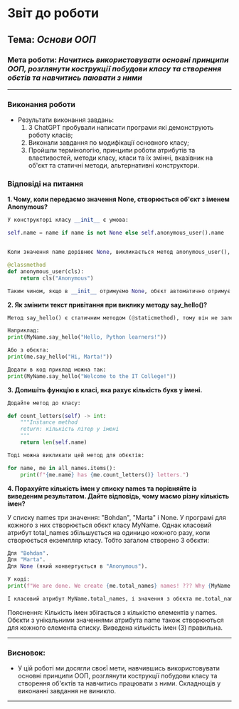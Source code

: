 # Звіт до роботи
## Тема: _Основи ООП_
### Мета роботи: _Начитись використовувати основні принципи ООП, розглянути кострукції побудови класу та створення  обєтів та навчитись паювати з ними_

---
### Виконання роботи
* Результати виконання завдань:
    1. З ChatGPT пробували написати програми які демонструють роботу класів;
    1. Виконали завдання по модифікації основного класу;
    1. Пройшли термінологію, принципи роботи атрибутів та властивостей, методи класу, класи та їх змінні, вказівник на об'єкт та статичні методи, альтернативні конструктори.

### Відповіді на питання

**1. Чому, коли передаємо значення None, створюється об'єкт з іменем Anonymous?**
```python
У конструкторі класу __init__ є умова: 

self.name = name if name is not None else self.anonymous_user().name


Коли значення name дорівнює None, викликається метод anonymous_user(), який є класовим методом (@classmethod). Цей метод створює новий екземпляр класу MyName з іменем "Anonymous":

@classmethod
def anonymous_user(cls):
    return cls("Anonymous")

Таким чином, якщо в __init__ отримуємо None, обєкт автоматично отримує імя "Anonymous".
```

**2. Як змінити текст привітання при виклику методу say_hello()?**
```python
Метод say_hello() є статичним методом (@staticmethod), тому він не залежить від конкретного екземпляра класу. Його можна викликати з передачею аргументу message для зміни тексту привітання. 

Наприклад:
print(MyName.say_hello("Hello, Python learners!"))

Або з обєкта:
print(me.say_hello("Hi, Marta!"))

Додати в код приклад можна так:
print(MyName.say_hello("Welcome to the IT College!"))
```

**3. Допишіть функцію в класі, яка рахує кількість букв у імені.**
```python
Додайте метод до класу:

def count_letters(self) -> int:
    """Instance method
    return: кількість літер у імені
    """
    return len(self.name)

Тоді можна викликати цей метод для обєктів:

for name, me in all_names.items():
    print(f"{me.name} has {me.count_letters()} letters.")
```

**4. Порахуйте кількість імен у списку names та порівняйте із виведеним результатом. Дайте відповідь, чому маємо різну кількість імен?**

У списку names три значення: "Bohdan", "Marta" і None. У програмі для кожного з них створюється обєкт класу MyName. Однак класовий атрибут total_names збільшується на одиницю кожного разу, коли створюється екземпляр класу. Тобто загалом створено 3 обєкти:
```python
Для "Bohdan".
Для "Marta".
Для None (який конвертується в "Anonymous").

У коді:
print(f"We are done. We create {me.total_names} names! ??? Why {MyName.total_names}?")

І класовий атрибут MyName.total_names, і значення з обєкта me.total_names вказують на одне і те ж значення — загальну кількість створених обєктів, тобто 3.
```
Пояснення:
Кількість імен збігається з кількістю елементів у names. Обєкти з унікальними значеннями атрибута name також створюються для кожного елемента списку. Виведена кількість імен (3) правильна.


---
### Висновок:
* У цій роботі ми досягли своєї мети, навчившись використовувати основні принципи ООП, розглянути кострукції побудови класу та створення об'єктів та навчитись працювати з ними. Складнощів у виконанні завдання не виникло.

---